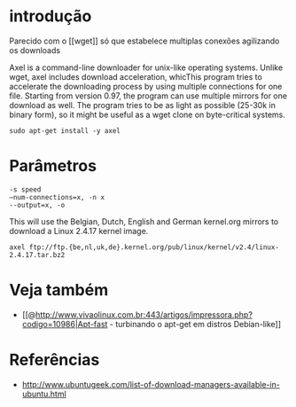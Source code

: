 # introdução
Parecido com o [[wget]] só que estabelece multiplas conexões agilizando os downloads

Axel is a command-line downloader for unix-like
operating systems. Unlike wget, axel includes download
acceleration, whicThis program tries to accelerate the
downloading process by using multiple connections for
one file. Starting from version 0.97, the program can
use multiple mirrors for one download as well. The
program tries to be as light as possible (25-30k in
binary form), so it might be useful as a wget clone
on byte-critical systems.

    sudo apt-get install -y axel

# Parâmetros

    -s speed
    –num-connections=x, -n x
    --output=x, -o

This will use the Belgian, Dutch, English and German kernel.org mirrors to download a Linux 2.4.17 kernel image.

    axel ftp://ftp.{be,nl,uk,de}.kernel.org/pub/linux/kernel/v2.4/linux-2.4.17.tar.bz2

# Veja também
* [[@http://www.vivaolinux.com.br:443/artigos/impressora.php?codigo=10986|Apt-fast - turbinando o apt-get em distros Debian-like]]
# Referências
* http://www.ubuntugeek.com/list-of-download-managers-available-in-ubuntu.html
